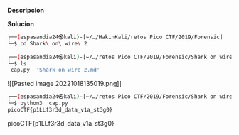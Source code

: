 **Descripcion**

**Solucion**
```bash
┌──(espasandia24㉿kali)-[~/…/HakinKali/retos Pico CTF/2019/Forensic]
└─$ cd Shark\ on\ wire\ 2 
                                                                                
┌──(espasandia24㉿kali)-[~/…/retos Pico CTF/2019/Forensic/Shark on wire 2]
└─$ ls
 cap.py  'Shark on wire 2.md'

```
![[Pasted image 20221018135019.png]]

```bash
┌──(espasandia24㉿kali)-[~/…/retos Pico CTF/2019/Forensic/Shark on wire 2]
└─$ python3  cap.py
picoCTF{p1LLf3r3d_data_v1a_st3g0}
```
picoCTF{p1LLf3r3d_data_v1a_st3g0}